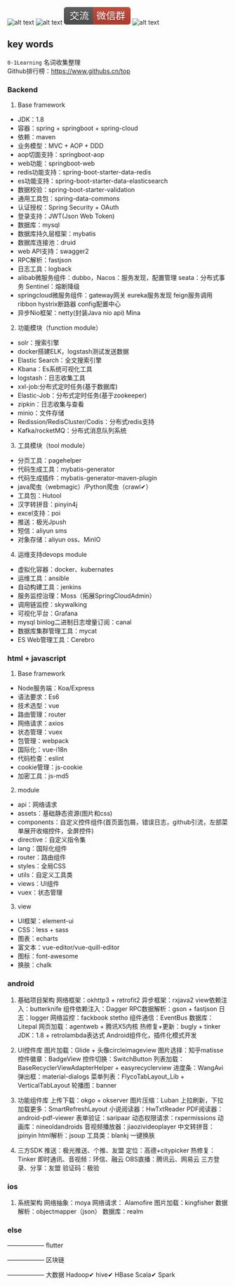 ![alt text](../static/common/svg/luoxiaosheng.svg "公众号")
![alt text](../static/common/svg/luoxiaosheng_learning.svg "学习")
![alt text](../static/common/svg/luoxiaosheng_wechat.svg "微信")
![alt text](../static/common/svg/luoxiaosheng_gitee.svg "码云")

## key words
`0-1Learning` 名词收集整理    
Github排行榜：https://www.githubs.cn/top


### Backend   
1. Base framework
- JDK：1.8
- 容器：spring + springboot + spring-cloud
- 依赖：maven
- 业务模型：MVC + AOP + DDD
- aop切面支持：springboot-aop
- web功能：springboot-web
- redis功能支持：spring-boot-starter-data-redis
- es功能支持：spring-boot-starter-data-elasticsearch
- 数据校验：spring-boot-starter-validation
- 通用工具包：spring-data-commons
- 认证授权：Spring Security + OAuth
- 登录支持：JWT(Json Web Token)
- 数据库：mysql
- 数据库持久层框架：mybatis
- 数据库连接池：druid
- web API支持：swagger2
- RPC解析：fastjson
- 日志工具：logback
- alibab微服务组件：dubbo，Nacos：服务发现，配置管理 seata：分布式事务 Sentinel：熔断降级
- springcloud微服务组件：gateway网关 eureka服务发现 feign服务调用 ribbon hystrix断路器  config配置中心
- 异步Nio框架：netty(封装Java nio api)    Mina

2. 功能模块（function module）
- solr：搜索引擎
- docker搭建ELK，logstash测试发送数据
- Elastic Search：全文搜索引擎    
- Kbana：Es系统可视化工具
- logstash：日志收集工具
- xxl-job:分布式定时任务(基于数据库)
- Elastic-Job：分布式定时任务(基于zookeeper)
- zipkin：日志收集与查看
- minio：文件存储
- Redission/RedisCluster/Codis：分布式redis支持
- Kafka/rocketMQ：分布式消息队列系统

3. 工具模块（tool module）
- 分页工具：pagehelper
- 代码生成工具：mybatis-generator
- 代码生成插件：mybatis-generator-maven-plugin
- java爬虫（webmagic）/Python爬虫（crawl✔）
- 工具包：Hutool
- 汉字转拼音：pinyin4j
- excel支持：poi
- 推送：极光Jpush
- 短信：aliyun sms
- 对象存储：aliyun oss、MinIO

4. 运维支持devops module
- 虚拟化容器：docker、kubernates
- 运维工具：ansible
- 自动构建工具：jenkins
- 服务监控治理：Moss（拓展SpringCloudAdmin）
- 调用链监控：skywalking
- 可视化平台：Grafana
- mysql binlog二进制日志增量订阅：canal
- 数据库集群管理工具：mycat
- ES Web管理工具：Cerebro


### html + javascript
1. Base framework
- Node服务端：Koa/Express
- 语法要求：Es6
- 技术选型：vue
- 路由管理：router
- 网络请求：axios
- 状态管理：vuex
- 包管理：webpack
- 国际化：vue-i18n
- 代码检查：eslint
- cookie管理：js-cookie
- 加密工具：js-md5

2. module
- api：网络请求
- assets：基础静态资源(图片和css)
- components：自定义控件组件(首页面包屑，错误日志，github引流，左部菜单展开收缩控件，全屏控件)
- directive：自定义指令集
- lang：国际化组件
- router：路由组件
- styles：全局CSS
- utils：自定义工具类
- views：UI组件
- vuex：状态管理

3. view
- UI框架：element-ui
- CSS：less + sass
- 图表：echarts
- 富文本：vue-editor/vue-quill-editor
- 图标：font-awesome
- 换肤：chalk


### android
1. 基础项目架构
网络框架：okhttp3 + retrofit2
异步框架：rxjava2
view依赖注入：butterknife
组件依赖注入：Dagger
RPC数据解析：gson + fastjson
日志：logger
网络监控：fackbook stetho
组件通信：EventBus
数据库：Litepal
网页加载：agentweb + 腾讯X5内核
热修复+更新：bugly + tinker
JDK：1.8 + retrolambda表达式
Android组件化，插件化模式开发

2. UI控件库
图片加载：Glide + 头像circleimageview
图片选择：知乎matisse
控件徽章：BadgeView
控件切换：SwitchButton
列表加载：BaseRecyclerViewAdapterHelper + easyrecyclerview
进度条：WangAvi
弹出框：material-dialogs
菜单列表：FlycoTabLayout_Lib + VerticalTabLayout
轮播图：banner

3. 功能组件库
上传下载：okgo + okserver
图片压缩：Luban
上拉刷新，下拉加载更多：SmartRefreshLayout
小说阅读器：HwTxtReader
PDF阅读器：android-pdf-viewer
表单验证：saripaar
动态权限请求：rxpermissions
动画库：nineoldandroids
音视频播放器：jiaozivideoplayer
中文转拼音：jpinyin
html解析：jsoup
工具类：blankj
一键换肤

4. 三方SDK
推送：极光推送、个推、友盟
定位：高德+citypicker
热修复：Tinker
即时通讯、音视频：环信、融云
OBS直播：腾讯云、网易云
三方登录、分享：友盟
验证码：极验


### ios
1. 系统架构
网络抽象：moya
网络请求： Alamofire
图片加载：kingfisher
数据解析：objectmapper（json）
数据库：realm

### else
——————
flutter

——————
区块链

——————
大数据
Hadoop✔  hive✔  HBase  Scala✔  Spark
